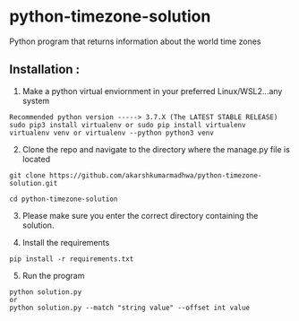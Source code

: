 # python-timezone-solution
Python program that returns information about the world time zones

## Installation : 
1. Make a python virtual enviornment in your preferred Linux/WSL2...any system
```
Recommended python version -----> 3.7.X (The LATEST STABLE RELEASE)
sudo pip3 install virtualenv or sudo pip install virtualenv
virtualenv venv or virtualenv --python python3 venv
```

2. Clone the repo and navigate to the directory where the manage.py file is located
```
git clone https://github.com/akarshkumarmadhwa/python-timezone-solution.git
```
```
cd python-timezone-solution
```

3. Please make sure you enter the correct directory containing the solution.

4. Install the requirements
```
pip install -r requirements.txt
```
5. Run the program
```
python solution.py
or 
python solution.py --match "string value" --offset int value
```

